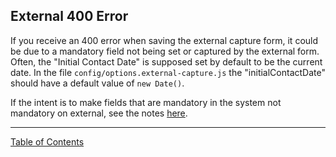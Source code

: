 ## External 400 Error

If you receive an 400 error when saving the external capture form, it could be due to a mandatory field not being set or captured by the external form. Often, the "Initial Contact Date" is supposed set by default to be the current date. In the file `config/options.external-capture.js` the "initialContactDate" should have a default value of `new Date()`.

If the intent is to make fields that are mandatory in the system not mandatory on external, see the notes [here](./external_non_mandatory.md).


***
[Table of Contents](../README.md)